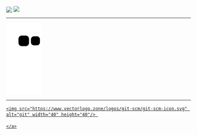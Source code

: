 <div>
  
   <img align="center" src="https://github-readme-stats.vercel.app/api?username=kevyn-herbert&show_icons=true&theme=synthwave&line_height=30" style="max-width:100%;" height="200em">
  
  <img align="top" src="https://github-readme-stats.vercel.app/api/top-langs/?username=kevyn-herbert&theme=synthwave&layout=compact&hide=vue,pascal,cmake,c" style="max-width:100%;">
       
  </a>
  
</div>

<hr>

![snake gif](https://github.com/Formandodev/Formandodev/blob/output/github-contribution-grid-snake.svg)

<hr>

<div>
  <p align="left"> <a href="https://git-scm.com/" target="_blank"> 
    
    <img src="https://www.vectorlogo.zone/logos/git-scm/git-scm-icon.svg" alt="git" width="40" height="40"/> 
    
    </a>
  
</div>
